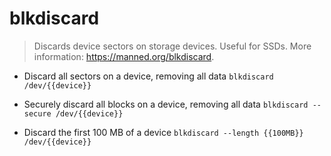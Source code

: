 # blkdiscard
> Discards device sectors on storage devices. Useful for SSDs.
> More information: <https://manned.org/blkdiscard>.

- Discard all sectors on a device, removing all data
`blkdiscard /dev/{{device}}`

- Securely discard all blocks on a device, removing all data
`blkdiscard --secure /dev/{{device}}`

- Discard the first 100 MB of a device
`blkdiscard --length {{100MB}} /dev/{{device}}`
